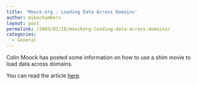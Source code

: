 ```yaml
---
title: 'Moock.org : Loading Data Across Domains'
author: mikechambers
layout: post
permalink: /2003/02/18/moockorg-loading-data-across-domains/
categories:
  - General
---
```



Colin Moock has posted some information on how to use a shim movie to load data across domains.

You can read the article [here][1].

 [1]: http://www.moock.org/asdg/technotes/crossDomainLoad/